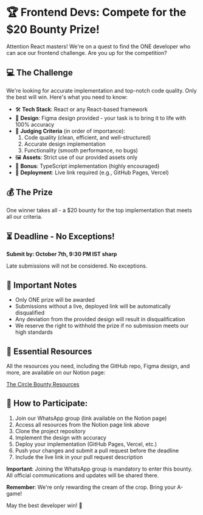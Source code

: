 # 🏆 Frontend Devs: Compete for the $20 Bounty Prize!

Attention React masters! We're on a quest to find the ONE developer who can ace our frontend challenge. Are you up for the competition?

## 💻 The Challenge

We're looking for accurate implementation and top-notch code quality. Only the best will win. Here's what you need to know:

- 🛠️ **Tech Stack**: React or any React-based framework
- 🎨 **Design**: Figma design provided - your task is to bring it to life with 100% accuracy
- 🏅 **Judging Criteria** (in order of importance): 
  1. Code quality (clean, efficient, and well-structured)
  2. Accurate design implementation
  3. Functionality (smooth performance, no bugs)
- 🖼️ **Assets**: Strict use of our provided assets only
- 🌟 **Bonus**: TypeScript implementation (highly encouraged)
- 🔗 **Deployment**: Live link required (e.g., GitHub Pages, Vercel)

## 💰 The Prize

One winner takes all - a $20 bounty for the top implementation that meets all our criteria.

## ⏳ Deadline - No Exceptions!

**Submit by: October 7th, 9:30 PM IST sharp**

Late submissions will not be considered. No exceptions.

## 🚫 Important Notes

- Only ONE prize will be awarded
- Submissions without a live, deployed link will be automatically disqualified
- Any deviation from the provided design will result in disqualification
- We reserve the right to withhold the prize if no submission meets our high standards

## 🔗 Essential Resources

All the resources you need, including the GitHub repo, Figma design, and more, are available on our Notion page:

[The Circle Bounty Resources](https://evanescent-arch-6e8.notion.site/The-Circle-Bounty-ecaaa455dadc46129fe45b35f7038ec2)

## 🚀 How to Participate:

1. Join our WhatsApp group (link available on the Notion page)
2. Access all resources from the Notion page link above
3. Clone the project repository
4. Implement the design with accuracy
5. Deploy your implementation (GitHub Pages, Vercel, etc.)
6. Push your changes and submit a pull request before the deadline
7. Include the live link in your pull request description

**Important**: Joining the WhatsApp group is mandatory to enter this bounty. All official communications and updates will be shared there.

**Remember**: We're only rewarding the cream of the crop. Bring your A-game!

May the best developer win! 💪
